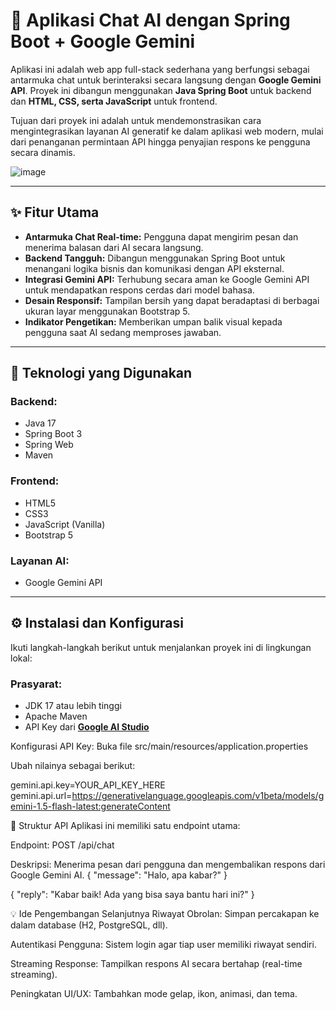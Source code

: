 # 🚀 Aplikasi Chat AI dengan Spring Boot + Google Gemini

Aplikasi ini adalah web app full-stack sederhana yang berfungsi sebagai antarmuka chat untuk berinteraksi secara langsung dengan **Google Gemini API**. Proyek ini dibangun menggunakan **Java Spring Boot** untuk backend dan **HTML, CSS, serta JavaScript** untuk frontend.

Tujuan dari proyek ini adalah untuk mendemonstrasikan cara mengintegrasikan layanan AI generatif ke dalam aplikasi web modern, mulai dari penanganan permintaan API hingga penyajian respons ke pengguna secara dinamis.

![image](https://github.com/user-attachments/assets/dfaeb702-f490-4793-87e8-38eece58d2ee)


---

## ✨ Fitur Utama

- **Antarmuka Chat Real-time:** Pengguna dapat mengirim pesan dan menerima balasan dari AI secara langsung.
- **Backend Tangguh:** Dibangun menggunakan Spring Boot untuk menangani logika bisnis dan komunikasi dengan API eksternal.
- **Integrasi Gemini API:** Terhubung secara aman ke Google Gemini API untuk mendapatkan respons cerdas dari model bahasa.
- **Desain Responsif:** Tampilan bersih yang dapat beradaptasi di berbagai ukuran layar menggunakan Bootstrap 5.
- **Indikator Pengetikan:** Memberikan umpan balik visual kepada pengguna saat AI sedang memproses jawaban.

---

## 🔧 Teknologi yang Digunakan

### Backend:
- Java 17  
- Spring Boot 3  
- Spring Web  
- Maven  

### Frontend:
- HTML5  
- CSS3  
- JavaScript (Vanilla)  
- Bootstrap 5  

### Layanan AI:
- Google Gemini API

---

## ⚙️ Instalasi dan Konfigurasi

Ikuti langkah-langkah berikut untuk menjalankan proyek ini di lingkungan lokal:

### Prasyarat:
- JDK 17 atau lebih tinggi  
- Apache Maven  
- API Key dari **[Google AI Studio](https://aistudio.google.com/)**

Konfigurasi API Key:
Buka file src/main/resources/application.properties

Ubah nilainya sebagai berikut:

gemini.api.key=YOUR_API_KEY_HERE
gemini.api.url=https://generativelanguage.googleapis.com/v1beta/models/gemini-1.5-flash-latest:generateContent

🔌 Struktur API
Aplikasi ini memiliki satu endpoint utama:

Endpoint: POST /api/chat

Deskripsi: Menerima pesan dari pengguna dan mengembalikan respons dari Google Gemini AI.
{
  "message": "Halo, apa kabar?"
}

{
  "reply": "Kabar baik! Ada yang bisa saya bantu hari ini?"
}

💡 Ide Pengembangan Selanjutnya
Riwayat Obrolan: Simpan percakapan ke dalam database (H2, PostgreSQL, dll).

Autentikasi Pengguna: Sistem login agar tiap user memiliki riwayat sendiri.

Streaming Response: Tampilkan respons AI secara bertahap (real-time streaming).

Peningkatan UI/UX: Tambahkan mode gelap, ikon, animasi, dan tema.
